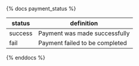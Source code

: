 {% docs payment_status %}

| status         | definition                                       |
|----------------|--------------------------------------------------|
| success        | Payment was made successfully                    |
| fail           | Payment failed to be completed                   |


{% enddocs %}